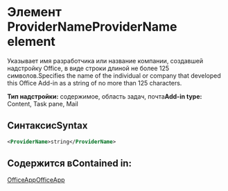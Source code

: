 # <a name="providername-element"></a><span data-ttu-id="154e5-101">Элемент ProviderName</span><span class="sxs-lookup"><span data-stu-id="154e5-101">ProviderName element</span></span>

<span data-ttu-id="154e5-102">Указывает имя разработчика или название компании, создавшей надстройку Office, в виде строки длиной не более 125 символов.</span><span class="sxs-lookup"><span data-stu-id="154e5-102">Specifies the name of the individual or company that developed this Office Add-in as a string of no more than 125 characters.</span></span>

<span data-ttu-id="154e5-103">**Тип надстройки:** содержимое, область задач, почта</span><span class="sxs-lookup"><span data-stu-id="154e5-103">**Add-in type:** Content, Task pane, Mail</span></span>

## <a name="syntax"></a><span data-ttu-id="154e5-104">Синтаксис</span><span class="sxs-lookup"><span data-stu-id="154e5-104">Syntax</span></span>

```XML
<ProviderName>string</ProviderName>
```

## <a name="contained-in"></a><span data-ttu-id="154e5-105">Содержится в</span><span class="sxs-lookup"><span data-stu-id="154e5-105">Contained in:</span></span>

[<span data-ttu-id="154e5-106">OfficeApp</span><span class="sxs-lookup"><span data-stu-id="154e5-106">OfficeApp</span></span>](officeapp.md)

